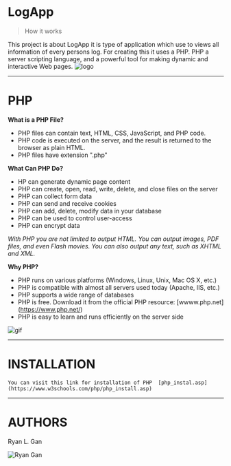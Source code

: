 # LogApp
> How it works  

This project is about LogApp it is type of application which use to views all information of every persons log. For creating this it uses a PHP. PHP a server scripting language, and a powerful tool for making dynamic and interactive Web pages. 
![logo](https://images.vexels.com/media/users/3/166470/isolated/preview/73835fa38fba6d35aff9de603dc5044a-php-programming-language-icon-by-vexels.png)
***  
# PHP
**What is a PHP File?**  
* PHP files can contain text, HTML, CSS, JavaScript, and PHP code.  
* PHP code is executed on the server, and the result is returned to the browser as plain HTML.  
* PHP files have extension ".php"

**What Can PHP Do?**
* HP can generate dynamic page content
* PHP can create, open, read, write, delete, and close files on the server
* PHP can collect form data
* PHP can send and receive cookies
* PHP can add, delete, modify data in your database
* PHP can be used to control user-access
* PHP can encrypt data

*With PHP you are not limited to output HTML. You can output images, PDF files, and even Flash movies. You can also output any text, such as XHTML and XML.*

**Why PHP?**
* PHP runs on various platforms (Windows, Linux, Unix, Mac OS X, etc.)
* PHP is compatible with almost all servers used today (Apache, IIS, etc.)
* PHP supports a wide range of databases
* PHP is free. Download it from the official PHP resource: [wwww.php.net] (https://www.php.net/)
* PHP is easy to learn and runs efficiently on the server side

![gif](https://analyticsindiamag.com/wp-content/uploads/2018/12/programming.gif)

---

# INSTALLATION
```
You can visit this link for installation of PHP  [php_instal.asp](https://www.w3schools.com/php/php_install.asp)
```


---


# AUTHORS
Ryan L. Gan

![Ryan Gan](https://scontent.fceb2-2.fna.fbcdn.net/v/t31.18172-8/28827010_2027425070831591_576707552861545428_o.jpg?_nc_cat=105&ccb=1-5&_nc_sid=730e14&_nc_eui2=AeGHHb-mfyqJN1C_EybzZ3x_CFIYY-Z_I9IIUhhj5n8j0g45orjv6EbTGBGlLtnBS7eAh4yQb75Vp4bojcyG6xid&_nc_ohc=36hAuVshJe8AX_A4BMt&_nc_ht=scontent.fceb2-2.fna&oh=c607b49938e7233b5ec52672c2fb5cb4&oe=61C455AE)





